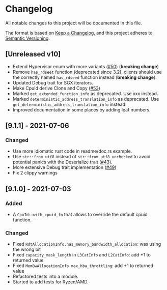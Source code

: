 # Changelog

All notable changes to this project will be documented in this file.

The format is based on [Keep a Changelog](https://keepachangelog.com/en/1.0.0/),
and this project adheres to [Semantic Versioning](https://semver.org/spec/v2.0.0.html).

## [Unreleased v10]

 - Extend Hypervisor enum with more variants ([#50](https://github.com/gz/rust-cpuid/pull/50)) (**breaking change**)
 - Remove `has_rdseet` function (deprecated since 3.2), clients should use the correctly named `has_rdseed` function instead (**breaking change**).
 - Updated Debug trait for SGX iterators.
 - Make CpuId derive Clone and Copy ([#53](https://github.com/gz/rust-cpuid/pull/53))
 - Marked `get_extended_function_info` as deprecated. Use xxx instead.
 - Marked `deterministic_address_translation_info` as deprecated. Use `get_deterministic_address_translation_info` instead.
 - Improved documentation in some places by adding leaf numbers.

## [9.1.1] - 2021-07-06

### Changed

- Use more idiomatic rust code in readme/doc.rs example.
- Use `str::from_utf8` instead of `str::from_utf8_unchecked` to avoid potential
  panics with the Deserialize trait ([#43](https://github.com/gz/rust-cpuid/issues/43)).
- More extensive Debug trait implementation ([#49](https://github.com/gz/rust-cpuid/pull/49))
- Fix 2 clippy warnings

## [9.1.0] - 2021-07-03

### Added

- A `CpuId::with_cpuid_fn` that allows to override the default cpuid function.

### Changed

- Fixed `RdtAllocationInfo.has_memory_bandwidth_allocation`: was using the wrong bit
- Fixed `capacity_mask_length` in `L3CatInfo` and `L2CatInfo`: add +1 to returned value
- Fixed `MemBwAllocationInfo.max_hba_throttling`: add +1 to returned value
- Refactored tests into a module.
- Started to add tests for Ryzen/AMD.
